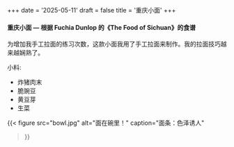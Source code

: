 +++
date = '2025-05-11'
draft = false
title = '重庆小面'
+++

#### 重庆小面 — 根据 Fuchia Dunlop 的《The Food of Sichuan》的食谱

为增加我手工拉面的练习次数，这款小面我用了手工拉面来制作。我的拉面技巧越来越娴熟了。

小料:
  * 炸猪肉末
  * 脆豌豆
  * 黄豆芽
  * 生菜

{{< figure
  src="bowl.jpg"
  alt="面在碗里！"
  caption="面条：色泽诱人"
>}}
